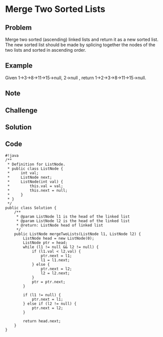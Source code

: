 Merge Two Sorted Lists
===


Problem
-------

Merge two sorted (ascending) linked lists and return it as a new sorted list. The new sorted list should be made by splicing together the nodes of the two lists and sorted in ascending order.

Example
-------

Given 1->3->8->11->15->null, 2->null , return 1->2->3->8->11->15->null.

Note
---------

Challenge
---------

Solution
--------

Code
----

    #!java
    /**
     * Definition for ListNode.
     * public class ListNode {
     *     int val;
     *     ListNode next;
     *     ListNode(int val) {
     *         this.val = val;
     *         this.next = null;
     *     }
     * }
     */ 
    public class Solution {
        /**
         * @param ListNode l1 is the head of the linked list
         * @param ListNode l2 is the head of the linked list
         * @return: ListNode head of linked list
         */
        public ListNode mergeTwoLists(ListNode l1, ListNode l2) {
            ListNode head = new ListNode(0);
            ListNode ptr = head;
            while (l1 != null && l2 != null) {
                if (l1.val < l2.val) {
                    ptr.next = l1;
                    l1 = l1.next;
                } else {
                    ptr.next = l2;
                    l2 = l2.next;
                } 
                ptr = ptr.next;
            }
            
            if (l1 != null) {
                ptr.next = l1;
            } else if (l2 != null) {
                ptr.next = l2;
            }
            
            return head.next;
        }
    }
